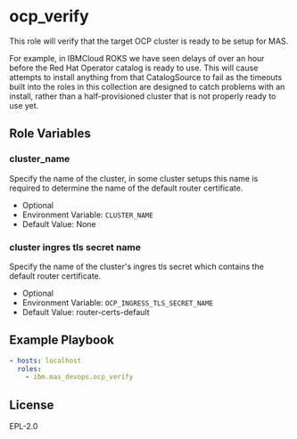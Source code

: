 ocp_verify
==========

This role will verify that the target OCP cluster is ready to be setup for MAS.

For example, in IBMCloud ROKS we have seen delays of over an hour before the Red Hat Operator catalog is ready to use.  This will cause attempts to install anything from that CatalogSource to fail as the timeouts built into the roles in this collection are designed to catch problems with an install, rather than a half-provisioned cluster that is not properly ready to use yet.


Role Variables
--------------

### cluster_name
Specify the name of the cluster, in some cluster setups this name is required to determine the name of the default router certificate.

- Optional
- Environment Variable: `CLUSTER_NAME`
- Default Value: None

### cluster ingres tls secret name
Specify the name of the cluster's ingres tls secret which contains the default router certificate.

- Optional
- Environment Variable: `OCP_INGRESS_TLS_SECRET_NAME`
- Default Value: router-certs-default


Example Playbook
----------------

```yaml
- hosts: localhost
  roles:
    - ibm.mas_devops.ocp_verify
```


License
-------

EPL-2.0

